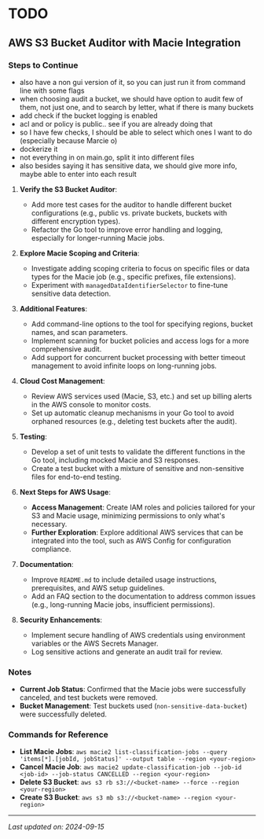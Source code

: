 # TODO

## AWS S3 Bucket Auditor with Macie Integration


### Steps to Continue
- also have a non gui version of it, so you can just run it from command line with some flags
- when choosing audit a bucket, we should have option to audit few of them, not just one, and to search by letter, what if there is many buckets
- add check if the bucket logging is enabled
- acl and or policy is public.. see if you are already doing that
- so I have few checks, I should be able to select which ones I want to do (especially because Marcie o)
- dockerize it
- not everything in on main.go, split it into different files
- also besides saying it has sensitive data, we should give more info, maybe able to enter into each result
1. **Verify the S3 Bucket Auditor**:
   - Add more test cases for the auditor to handle different bucket configurations (e.g., public vs. private buckets, buckets with different encryption types).
   - Refactor the Go tool to improve error handling and logging, especially for longer-running Macie jobs.

2. **Explore Macie Scoping and Criteria**:
   - Investigate adding scoping criteria to focus on specific files or data types for the Macie job (e.g., specific prefixes, file extensions).
   - Experiment with `managedDataIdentifierSelector` to fine-tune sensitive data detection.

3. **Additional Features**:
   - Add command-line options to the tool for specifying regions, bucket names, and scan parameters.
   - Implement scanning for bucket policies and access logs for a more comprehensive audit.
   - Add support for concurrent bucket processing with better timeout management to avoid infinite loops on long-running jobs.

4. **Cloud Cost Management**:
   - Review AWS services used (Macie, S3, etc.) and set up billing alerts in the AWS console to monitor costs.
   - Set up automatic cleanup mechanisms in your Go tool to avoid orphaned resources (e.g., deleting test buckets after the audit).

5. **Testing**:
   - Develop a set of unit tests to validate the different functions in the Go tool, including mocked Macie and S3 responses.
   - Create a test bucket with a mixture of sensitive and non-sensitive files for end-to-end testing.

6. **Next Steps for AWS Usage**:
   - **Access Management**: Create IAM roles and policies tailored for your S3 and Macie usage, minimizing permissions to only what's necessary.
   - **Further Exploration**: Explore additional AWS services that can be integrated into the tool, such as AWS Config for configuration compliance.

7. **Documentation**:
   - Improve `README.md` to include detailed usage instructions, prerequisites, and AWS setup guidelines.
   - Add an FAQ section to the documentation to address common issues (e.g., long-running Macie jobs, insufficient permissions).

8. **Security Enhancements**:
   - Implement secure handling of AWS credentials using environment variables or the AWS Secrets Manager.
   - Log sensitive actions and generate an audit trail for review.

### Notes
- **Current Job Status**: Confirmed that the Macie jobs were successfully canceled, and test buckets were removed.
- **Bucket Management**: Test buckets used (`non-sensitive-data-bucket`) were successfully deleted.

### Commands for Reference
- **List Macie Jobs**: `aws macie2 list-classification-jobs --query 'items[*].[jobId, jobStatus]' --output table --region <your-region>`
- **Cancel Macie Job**: `aws macie2 update-classification-job --job-id <job-id> --job-status CANCELLED --region <your-region>`
- **Delete S3 Bucket**: `aws s3 rb s3://<bucket-name> --force --region <your-region>`
- **Create S3 Bucket**: `aws s3 mb s3://<bucket-name> --region <your-region>`

---

_Last updated on: 2024-09-15_
